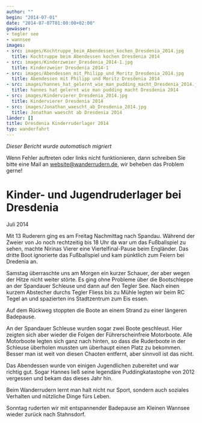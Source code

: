 ```yaml
---
author: ""
begin: "2014-07-01"
date: "2014-07-07T01:00:00+02:00"
gewässer:
- tegler see
- wannsee
images:
- src: images/Kochtruppe_beim_Abendessen_kochen_Dresdenia_2014.jpg
  title: Kochtruppe beim Abendessen kochen Dresdenia 2014
- src: images/Kinderzweier_Dresdenia_2014-1.jpg
  title: Kinderzweier Dresdenia 2014-1
- src: images/Abendessen_mit_Philipp_und_Moritz_Dresdenia_2014.jpg
  title: Abendessen mit Philipp und Moritz Dresdenia 2014
- src: images/hannes_hat_gelernt_wie_man_pudding_macht_Dresdenia_2014.jpg
  title: hannes hat gelernt wie man pudding macht Dresdenia 2014
- src: images/Kindervierer_Dresdenia_2014.jpg
  title: Kindervierer Dresdenia 2014
- src: images/Jonathan_waescht_ab_Dresdenia_2014.jpg
  title: Jonathan waescht ab Dresdenia 2014
länder: []
title: Dresdenia Kinderruderlager 2014
typ: wanderfahrt
---
```



*Dieser Bericht wurde automatisch migriert*

Wenn Fehler auftreten oder links nicht funktionieren, dann schreiben Sie bitte eine Mail an website@wanderrudern.de, wir beheben das Problem gerne!



# Kinder- und Jugendruderlager bei Dresdenia


Juli 2014

Mit 13 Ruderern ging es am Freitag Nachmittag nach Spandau. Während der Zweier von Jo noch rechtzeitig bis 18 Uhr da war um das Fußballspiel zu sehen, machte Nirinas Vierer eine Viertelfinal-Pause beim Engländer. Das dritte Boot ignorierte das Fußballspiel und kam pünktlich zum Feiern bei Dredenia an.

Samstag überraschte uns am Morgen ein kurzer Schauer, der aber wegen der Hitze nicht weiter störte. Es ging ohne Probleme über die Bootschleppe an der Spandauer Schleuse und dann auf den Tegler See. Nach einen kurzem Abstecher durchs Tegler Fliess bis zu Mühle legten wir beim RC Tegel an und spazierten ins Stadtzentrum zum Eis essen.

Auf dem Rückweg stoppten die Boote an einem Strand zu einer längeren Badepause.

An der Spandauer Schleuse wurden sogar zwei Boote geschleust. Hier zeigten sich aber wieder die Folgen der Führerscheinfreie Motorboote. Alle Motorboote legten sich ganz nach hinten, so dass die Ruderboote in der Schleuse überholen mussten um überhaupt einen Platz zu bekommen. Besser man ist weit von diesen Chaoten entfernt, aber sinnvoll ist das nicht.

Das Abendessen wurde von einigen Jugendlichen zubereitet und war richtig gut. Sogar Hannes ließ seine legendäre Puddingkatastophe von 2012 vergessen und bekam das dieses Jahr hin.

Beim Wanderrudern lernt man halt nicht nur Sport, sondern auch soziales Verhalten und nützliche Dinge fürs Leben.

Sonntag ruderten wir mit entspannender Badepause am Kleinen Wannsee wieder zurück nach Stahnsdorf.